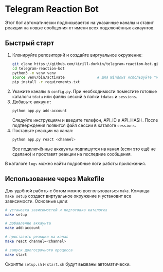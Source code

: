 # Telegram Reaction Bot

Этот бот автоматически подписывается на указанные каналы и ставит реакции на новые сообщения от имени всех подключённых аккаунтов.

## Быстрый старт
1. Клонируйте репозиторий и создайте виртуальное окружение:
   ```bash
   git clone https://github.com/kirill-dorkin/telegram-reaction-bot.git
   cd telegram-reaction-bot
   python3 -m venv venv
   source venv/bin/activate               # для Windows используйте "venv\Scripts\activate"
   pip install -r requirements.txt
   ```
2. Укажите каналы в `config.py`. При необходимости поместите готовые каталоги `tdata` или файлы сессий в папки `tdatas` и `sessions`.
3. Добавьте аккаунт:
   ```bash
   python app.py add-account
   ```
   Следуйте инструкциям и введите телефон, API_ID и API_HASH. После подтверждения появится файл сессии в каталоге `sessions`.
4. Поставьте реакции на канал:
   ```bash
   python app.py react <channel>
   ```
   Все подключённые аккаунты подпишутся на канал (если это ещё не сделано) и проставят реакции на последние сообщения.

В каталоге `logs` можно найти подробные логи работы приложения.


## Использование через Makefile
Для удобной работы с ботом можно воспользоваться `make`.
Команда `make setup` создаст виртуальное окружение и установит все зависимости.
Основные цели:

```bash
# установка зависимостей и подготовка каталогов
make setup

# добавление аккаунта
make add-account

# проставить реакции на канал
make react channel=<channel>

# запуск долгосрочного процесса
make start
```

Скрипты `setup.sh` и `start.sh` будут вызваны автоматически.

